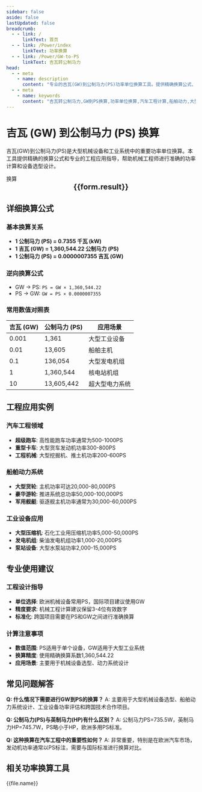 ```yaml
---
sidebar: false
aside: false
lastUpdated: false
breadcrumb:
  - - link: /
      linkText: 首页
  - - link: /Power/index
      linkText: 功率换算
  - - link: /Power/GW-to-PS
      linkText: 吉瓦转公制马力
head:
  - - meta
    - name: description
      content: "专业的吉瓦(GW)到公制马力(PS)功率单位换算工具。提供精确换算公式、汽车工程应用实例和详细技术说明，适用于大型机械设备、船舶动力和工业系统的功率计算。"
  - - meta
    - name: keywords
      content: "吉瓦转公制马力,GW到PS换算,功率单位换算,汽车工程计算,船舶动力,大型机械设备,工业系统功率,公制马力换算,欧洲标准功率,功率换算工具,ギガワット,馬力,パワー変換"
---
```

# 吉瓦 (GW) 到公制马力 (PS) 换算

吉瓦(GW)到公制马力(PS)是大型机械设备和工业系统中的重要功率单位换算。本工具提供精确的换算公式和专业的工程应用指导，帮助机械工程师进行准确的功率计算和设备选型设计。

<script setup>
const seoKey = [
  '吉瓦转公制马力', 'GW到PS换算', '功率单位换算', '汽车工程计算',
  '船舶动力', '大型机械设备', '工业系统功率', '公制马力换算',
  '欧洲标准功率', '功率换算工具', 'ギガワット', '馬力', 'パワー変換'
]

import { onMounted,reactive,inject ,ref  } from 'vue'
import { NButton,NForm ,NFormItem,NInput,NInputNumber,NSelect,NCard,useMessage ,NGrid ,NGi } from 'naive-ui'
import { defineClientComponent } from 'vitepress'
import { Power } from '../../files';
const convert = inject('convert')
const options =  [
  { "label": "吉瓦 (GW)","value": "GW" },
  { "label": "公制马力 (PS)","value": "PS" }
];
const formRef = ref(null);
const rules = {
  number:{
    required: true,
    type: 'number',
    trigger: "blur",
    message: '请输入数字'
  },
  to:{
    required: true,
    trigger: "select",
    message: '请选择转换单位'
  },
  from:{
    required: true,
    trigger: "select",
    message: '请选择原始单位'
  }
}
const form = reactive({
  number:null,
  to:'',
  from:'',
  result:'',
  title:'吉瓦转公制马力',
})
const convertHandler = (e) => {
   e.preventDefault();
  formRef.value?.validate((errors)=>{
    if (!errors) {
      form.result = `${form.number}${form.from} = ${convert(form.number).from(form.from).to(form.to)}${form.to}`
    }
  })
}
</script>

<n-card title="吉瓦(GW) ⇄ 公制马力(PS) 功率换算器" embedded :bordered="false" hoverable>
  <n-form size="large" :model="form" ref='formRef' :rules="rules">
    <n-form-item label="数值"  path="number">
      <n-input-number size="large" style="width:100%" :min="0" v-model:value="form.number"   placeholder="请输入要换算的数值" />
    </n-form-item>
    <n-form-item label="从" path="from">
      <n-select  size="large" :options="options" v-model:value="form.from" placeholder="请选择原始单位" />
    </n-form-item>
    <n-form-item label="到" path="to">
      <n-select  size="large" :options="options" v-model:value="form.to" placeholder="请选择换算单位" />
    </n-form-item>
    <n-form-item>
      <n-button type="info" style="width:100%" @click="convertHandler">换算</n-button>
    </n-form-item>
  </n-form>
  <n-card  embedded :bordered="false" hoverable>
    <div  style="text-align:center;font-size:20px;">
      <strong>{{form.result}}</strong>
    </div>
  </n-card>
  <template #footer>
    <div style="display: flex; flex-wrap: wrap; gap: 8px; margin-top: 16px;">
      <span v-for="keyword in seoKey" :key="keyword" 
            style="background: #f0f0f0; padding: 4px 8px; border-radius: 4px; font-size: 12px; color: #666;">
        {{ keyword }}
      </span>
    </div>
  </template>
</n-card>

## 详细换算公式

### 基本换算关系
- **1 公制马力 (PS) = 0.7355 千瓦 (kW)**
- **1 吉瓦 (GW) = 1,360,544.22 公制马力 (PS)**
- **1 公制马力 (PS) = 0.0000007355 吉瓦 (GW)**

### 逆向换算公式
- GW → PS: `PS = GW × 1,360,544.22`
- PS → GW: `GW = PS × 0.0000007355`

### 常用数值对照表
| 吉瓦 (GW) | 公制马力 (PS) | 应用场景 |
|-----------|---------------|----------|
| 0.001 | 1,361 | 大型工业设备 |
| 0.01 | 13,605 | 船舶主机 |
| 0.1 | 136,054 | 大型发电机组 |
| 1 | 1,360,544 | 核电站机组 |
| 10 | 13,605,442 | 超大型电力系统 |

## 工程应用实例

### 汽车工程领域
- **超级跑车**: 高性能跑车功率通常为500-1000PS
- **重型卡车**: 大型货车发动机功率300-800PS
- **工程机械**: 大型挖掘机、推土机功率200-600PS

### 船舶动力系统
- **大型货轮**: 主机功率可达20,000-80,000PS
- **豪华游轮**: 推进系统总功率50,000-100,000PS
- **军用舰艇**: 驱逐舰主机功率通常为30,000-60,000PS

### 工业设备应用
- **大型压缩机**: 石化工业用压缩机功率5,000-50,000PS
- **发电机组**: 柴油发电机组功率1,000-20,000PS
- **泵站设备**: 大型水泵站功率2,000-15,000PS

## 专业使用建议

### 工程设计指导
- **单位选择**: 欧洲机械设备常用PS，国际项目建议使用GW
- **精度要求**: 机械工程计算建议保留3-4位有效数字
- **标准化**: 跨国项目需要在PS和GW之间进行准确换算

### 计算注意事项
- **数值范围**: PS适用于单个设备，GW适用于大型工业系统
- **换算精度**: 使用精确换算系数1,360,544.22
- **应用场景**: 主要用于机械设备选型、动力系统设计

## 常见问题解答

**Q: 什么情况下需要进行GW到PS的换算？**
A: 主要用于大型机械设备选型、船舶动力系统设计、工业设备功率评估和跨国技术合作项目。

**Q: 公制马力(PS)与英制马力(HP)有什么区别？**
A: 公制马力PS=735.5W，英制马力HP=745.7W，PS略小于HP，欧洲多用PS标准。

**Q: 这种换算在汽车工程中的重要性如何？**
A: 非常重要，特别是在欧洲汽车市场，发动机功率通常以PS标注，需要与国际标准进行换算对比。

## 相关功率换算工具
<n-grid x-gap="12" :cols="2">
  <n-gi v-for="(file,index) in Power" :key="index">
    <n-button
      text
      tag="a"
      :href="file.path"
      type="info"
    >
      {{file.name}}
    </n-button>
  </n-gi>
</n-grid>